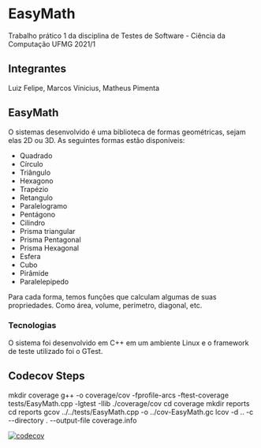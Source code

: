 # EasyMath

Trabalho prático 1 da disciplina de Testes de Software - Ciência da Computação UFMG 2021/1

## Integrantes

Luiz Felipe, Marcos Vinicius, Matheus Pimenta

## EasyMath

O sistemas desenvolvido é uma biblioteca de formas geométricas, sejam elas 2D ou 3D. As seguintes formas estão disponíveis:
- Quadrado
- Círculo
- Triângulo
- Hexagono
- Trapézio
- Retangulo
- Paralelogramo
- Pentágono
- Cilindro
- Prisma triangular
- Prisma Pentagonal
- Prisma Hexagonal
- Esfera
- Cubo
- Pirâmide
- Paralelepipedo

Para cada forma, temos funções que calculam algumas de suas propriedades. Como área, volume, perímetro, diagonal, etc.

### Tecnologias

O sistema foi desenvolvido em C++ em um ambiente Linux e o framework de teste utilizado foi o GTest.



## Codecov Steps

mkdir coverage
g++ -o coverage/cov -fprofile-arcs -ftest-coverage tests/EasyMath.cpp -lgtest -Ilib
./coverage/cov
cd coverage
mkdir reports
cd reports
gcov ../../tests/EasyMath.cpp -o ../cov-EasyMath.gc
lcov -d .. -c --directory . --output-file coverage.info

[![codecov](https://codecov.io/gh/maTh51/EasyMath/branch/main/graph/badge.svg?token=K7QRXSVW4Z)](https://codecov.io/gh/maTh51/EasyMath)
